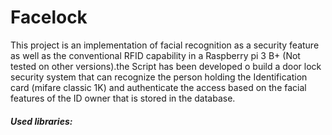 # Facelock
This project is an implementation of facial recognition as a security feature as well as the conventional RFID capability in a Raspberry pi 3 B+ (Not tested on other versions).the Script has been developed o build a door lock security system that can recognize the person holding the Identification card (mifare classic 1K) and authenticate the access based on the facial features of the ID owner that is stored in the database.
<h5>Used libraries:</h5>
